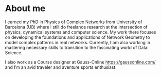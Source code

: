 # About me

I earned my PhD in Physics of Complex Networks from University of Barcelona (UB) where I still do freelance research at the intersection of physics, dynamical systems and computer science. My work there focuses on developing the foundations and applications of Network Geometry to model complex patterns in real networks. Currently, I am also working in mastering necessary skills to transition to the fascinating world of Data Science. 

I also work as a Course designer at Gauss-Online https://gaussonline.com/ and I'm an avid traveler and aventure sports enthusiast.

